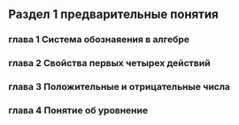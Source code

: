 ## Раздел 1 предварительные понятия
### глава 1 Система обознаяения в алгебре
### глава 2 Свойства первых четырех действий
### глава 3 Положительные и отрицательные числа
### глава 4 Понятие об уровнение

